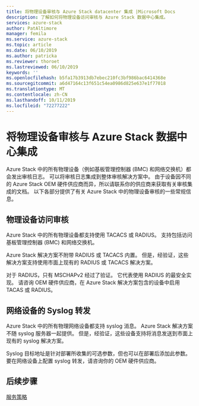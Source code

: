 ```yaml
---
title: 将物理设备审核与 Azure Stack datacenter 集成 |Microsoft Docs
description: 了解如何将物理设备访问审核与 Azure Stack 数据中心集成。
services: azure-stack
author: PatAltimore
manager: femila
ms.service: azure-stack
ms.topic: article
ms.date: 06/10/2019
ms.author: patricka
ms.reviewer: thoroet
ms.lastreviewed: 06/10/2019
keywords: ''
ms.openlocfilehash: b5fa17b3913db7ebec210fc3bf986bac6414368e
ms.sourcegitcommit: a6d47164c13f651c54ea0986d825e637e1f77018
ms.translationtype: MT
ms.contentlocale: zh-CN
ms.lasthandoff: 10/11/2019
ms.locfileid: "72277222"
---
```

# <a name="integrate-physical-device-auditing-with-your-azure-stack-datacenter"></a>将物理设备审核与 Azure Stack 数据中心集成

Azure Stack 中的所有物理设备（例如基板管理控制器 (BMC) 和网络交换机）都会发出审核日志。 可以将审核日志集成到整体审核解决方案中。 由于设备因不同的 Azure Stack OEM 硬件供应商而异，所以请联系你的供应商来获取有关审核集成的文档。 以下各部分提供了有关 Azure Stack 中的物理设备审核的一些常规信息。  

## <a name="physical-device-access-auditing"></a>物理设备访问审核

Azure Stack 中的所有物理设备都支持使用 TACACS 或 RADIUS。 支持包括访问基板管理控制器 (BMC) 和网络交换机。

Azure Stack 解决方案不附带 RADIUS 或 TACACS 内置。 但是，经验证，这些解决方案支持使用市面上现有的 RADIUS 或 TACACS 解决方案。

对于 RADIUS，只有 MSCHAPv2 经过了验证。 它代表使用 RADIUS 的最安全实现。 请咨询 OEM 硬件供应商，在 Azure Stack 解决方案包含的设备中启用 TACAS 或 RADIUS。

## <a name="syslog-forwarding-for-network-devices"></a>网络设备的 Syslog 转发

Azure Stack 中的所有物理网络设备都支持 syslog 消息。 Azure Stack 解决方案不随 syslog 服务器一起提供。 但是，经验证，这些设备支持将消息发送到市面上现有的 syslog 解决方案。

Syslog 目标地址是针对部署所收集的可选参数，但也可以在部署后添加此参数。 要在网络设备上配置 syslog 转发，请咨询你的 OEM 硬件供应商。

## <a name="next-steps"></a>后续步骤

[服务策略](azure-stack-servicing-policy.md)
